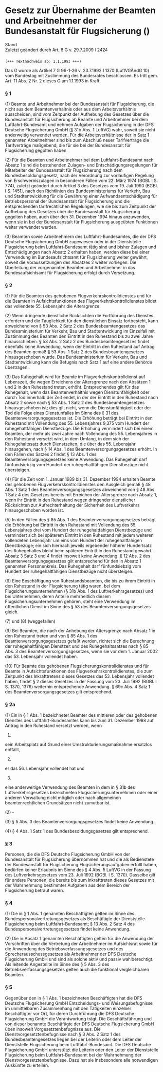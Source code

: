 Gesetz zur Übernahme der Beamten und Arbeitnehmer der Bundesanstalt für Flugsicherung ()
========================================================================================

Stand  
Zuletzt geändert durch Art. 8 G v. 29.7.2009 I 2424

### 

```
(+++ Textnachweis ab: 1.1.1993 +++)
```

Das G wurde als Artikel 7 G 96-1-26 v. 23.7.1992 I 1370 (LuftVGÄndG 10) vom Bundestag mit Zustimmung des Bundesrates beschlossen. Es tritt gem. Art. 11 Abs. 2 Nr. 2 dieses G am 1.1.1993 in Kraft.

### § 1

(1) Beamte und Arbeitnehmer bei der Bundesanstalt für Flugsicherung, die nicht aus dem Beamtenverhältnis oder aus dem Arbeitsverhältnis ausscheiden, sind vom Zeitpunkt der Aufhebung des Gesetzes über die Bundesanstalt für Flugsicherung ab Beamte und Arbeitnehmer bei dem Luftfahrt-Bundesamt und nehmen Aufgaben der Flugsicherung in der DFS Deutsche Flugsicherung GmbH (§ 31b Abs. 1 LuftVG) wahr, soweit sie nicht anderweitig verwendet werden. Für die Arbeitsverhältnisse der in Satz 1 genannten Arbeitnehmer sind bis zum Abschluß neuer Tarifverträge die Tarifverträge maßgebend, die für sie bei der Bundesanstalt für Flugsicherung gegolten haben.

(2) Für die Beamten und Arbeitnehmer bei dem Luftfahrt-Bundesamt nach Absatz 1 sind die bestehenden Zulagen- und Entschädigungsregelungen für Mitarbeiter der Bundesanstalt für Flugsicherung nach dem Bundesbesoldungsgesetz, nach der Verordnung zur vorläufigen Regelung von Erschwerniszulagen in besonderen Fällen vom 22. März 1974 (BGBl. I S. 774), zuletzt geändert durch Artikel 3 des Gesetzes vom 19. Juli 1990 (BGBl. I S. 1451), nach den Richtlinien des Bundesministeriums für Verkehr, Bau und Stadtentwicklung für die Gewährung einer Aufwandsentschädigung für Betriebspersonal der Bundesanstalt für Flugsicherung und die entsprechenden tarifrechtlichen Regelungen, wie sie bis zum Zeitpunkt der Aufhebung des Gesetzes über die Bundesanstalt für Flugsicherung gegolten haben, auch über den 31. Dezember 1994 hinaus anzuwenden, wenn sie in bei der Bundesanstalt für Flugsicherung ausgeübten Funktionen weiter verwendet werden.

(3) Beamten sowie Arbeitnehmern des Luftfahrt-Bundesamtes, die der DFS Deutsche Flugsicherung GmbH zugewiesen oder in der Dienststelle Flugsicherung beim Luftfahrt-Bundesamt tätig sind und bisher Zulagen und Entschädigungen nach Absatz 2 erhalten haben, werden diese bei einer Verwendung im Bundesaufsichtsamt für Flugsicherung weiter gewährt, soweit die Voraussetzungen des Absatzes 2 weiter vorliegen. Die Überleitung der vorgenannten Beamten und Arbeitnehmer in das Bundesaufsichtsamt für Flugsicherung erfolgt durch Versetzung.

### § 2

(1) Für die Beamten des gehobenen Flugverkehrskontrolldienstes und für die Beamten in Aufsichtsfunktionen des Flugverkehrskontrolldienstes bildet das vollendete 55. Lebensjahr die Altersgrenze.

(2) Wenn dringende dienstliche Rücksichten die Fortführung des Dienstes erfordern und die Tauglichkeit für den dienstlichen Einsatz fortbesteht, kann abweichend von § 53 Abs. 2 Satz 2 des Bundesbeamtengesetzes das Bundesministerium für Verkehr, Bau und Stadtentwicklung im Einzelfall mit Zustimmung des Beamten den Eintritt in den Ruhestand bis zu zwei Jahre hinausschieben. § 53 Abs. 2 Satz 2 des Bundesbeamtengesetzes findet ebenfalls keine Anwendung, wenn der Eintritt in den Ruhestand auf Antrag des Beamten gemäß § 53 Abs. 1 Satz 2 des Bundesbeamtengesetzes hinausgeschoben wurde. Das Bundesministerium für Verkehr, Bau und Stadtentwicklung kann die Befugnis nach Satz 1 auf eine andere Behörde übertragen.

(3) Das Ruhegehalt wird für Beamte im Flugverkehrskontrolldienst auf Lebenszeit, die wegen Erreichens der Altersgrenze nach den Absätzen 1 und 2 in den Ruhestand treten, erhöht. Entsprechendes gilt für das Ruhegehalt, wenn das Beamtenverhältnis wegen Dienstunfähigkeit oder durch Tod innerhalb der Zeit endet, in der der Eintritt in den Ruhestand nach Absatz 2 sowie nach § 53 Abs. 1 Satz 2 des Bundesbeamtengesetzes hinausgeschoben ist; dies gilt nicht, wenn die Dienstunfähigkeit oder der Tod die Folge eines Dienstunfalles im Sinne des § 31 des Beamtenversorgungsgesetzes ist. Die Erhöhung beträgt bei Eintritt in den Ruhestand mit Vollendung des 55. Lebensjahres 9,375 vom Hundert der ruhegehaltfähigen Dienstbezüge. Die Erhöhung vermindert sich bei einem Beamten, der mehr als zwei Jahre nach Vollendung des 55. Lebensjahres in den Ruhestand versetzt wird, in dem Umfang, in dem sich der Ruhegehaltssatz durch Dienstzeiten, die über das 55. Lebensjahr hinausgehen, nach § 14 Abs. 1 des Beamtenversorgungsgesetzes erhöht. In den Fällen des Satzes 2 findet § 13 Abs. 1 des Beamtenversorgungsgesetzes keine Anwendung. Das Ruhegehalt darf fünfundsiebzig vom Hundert der ruhegehaltfähigen Dienstbezüge nicht übersteigen.

(4) Für die Zeit vom 1. Januar 1989 bis 31. Dezember 1994 erhalten Beamte des gehobenen Flugverkehrskontrolldienstes den Ausgleich gemäß § 48 Abs. 1 Satz 1 des Beamtenversorgungsgesetzes abweichend von § 48 Abs. 1 Satz 4 des Gesetzes bereits mit Erreichen der Altersgrenze nach Absatz 1, wenn ihr Eintritt in den Ruhestand wegen dringender dienstlicher Rücksichten zur Aufrechterhaltung der Sicherheit des Luftverkehrs hinausgeschoben worden ist.

(5) In den Fällen des § 85 Abs. 1 des Beamtenversorgungsgesetzes beträgt die Erhöhung bei Eintritt in den Ruhestand mit Vollendung des 55. Lebensjahres drei vom Hundert der ruhegehaltfähigen Dienstbezüge und vermindert sich bei späterem Eintritt in den Ruhestand mit jedem weiteren vollendeten Lebensjahr um eins vom Hundert der ruhegehaltfähigen Dienstbezüge; ein sich hiernach jeweils ergebender höherer Hundertsatz des Ruhegehaltes bleibt beim späteren Eintritt in den Ruhestand gewahrt. Absatz 3 Satz 3 und 4 findet insoweit keine Anwendung. § 12 Abs. 2 des Beamtenversorgungsgesetzes gilt entsprechend für den in Absatz 1 genannten Personenkreis. Das Ruhegehalt darf fünfundsiebzig vom Hundert der ruhegehaltfähigen Dienstbezüge nicht übersteigen.

(6) Eine Beschäftigung von Ruhestandsbeamten, die bis zu ihrem Eintritt in den Ruhestand in der Flugsicherung tätig waren, bei dem Flugsicherungsunternehmen (§ 31b Abs. 1 des Luftverkehrsgesetzes) und bei Unternehmen, deren Anteile mehrheitlich diesem Flugsicherungsunternehmen gehören, steht eine Verwendung im öffentlichen Dienst im Sinne des § 53 des Beamtenversorgungsgesetzes gleich.

(7) und (8) (weggefallen)

(9) Bei Beamten, die nach der Anhebung der Altersgrenze nach Absatz 1 in den Ruhestand treten und von § 85 Abs. 1 des Beamtenversorgungsgesetzes gefaßt werden, richtet sich die Berechnung der ruhegehaltfähigen Dienstzeit und des Ruhegehaltssatzes nach § 85 Abs. 3 des Beamtenversorgungsgesetzes, wenn sie vor dem 1. Januar 2002 das 53. Lebensjahr vollendet haben.

(10) Für Beamte des gehobenen Flugsicherungskontrolldienstes und für Beamte in Aufsichtsfunktionen des Flugverkehrskontrolldienstes, die zum Zeitpunkt des Inkrafttretens dieses Gesetzes das 53. Lebensjahr vollendet haben, findet § 2 dieses Gesetzes in der Fassung vom 23. Juli 1992 (BGBl. I S. 1370, 1376) weiterhin entsprechende Anwendung. § 69c Abs. 4 Satz 1 des Beamtenversorgungsgesetzes gilt entsprechend.

### § 2a

(1) Ein in § 1 Abs. 1 bezeichneter Beamter des mittleren oder des gehobenen Dienstes des Luftfahrt-Bundesamtes kann bis zum 31. Dezember 1998 auf Antrag in den Ruhestand versetzt werden, wenn

1.  
sein Arbeitsplatz auf Grund einer Umstrukturierungsmaßnahme ersatzlos entfällt,

2.  
er das 56. Lebensjahr vollendet hat und

3.  
eine anderweitige Verwendung des Beamten in dem in § 31b des Luftverkehrsgesetzes bezeichneten Flugsicherungsunternehmen oder einer anderen Verwaltung nicht möglich oder nach allgemeinen beamtenrechtlichen Grundsätzen nicht zumutbar ist.

(2) -

(3) § 5 Abs. 3 des Beamtenversorgungsgesetzes findet keine Anwendung.

(4) § 4 Abs. 1 Satz 1 des Bundesbesoldungsgesetzes gilt entsprechend.

### § 3

Personen, die die DFS Deutsche Flugsicherung GmbH von der Bundesanstalt für Flugsicherung übernommen hat und die als Bedienstete der Bundesanstalt für Flugsicherung Flugsicherungsaufgaben erfüllt haben, bedürfen keiner Erlaubnis im Sinne des § 4 Abs. 5 LuftVG in der Fassung des Luftverkehrsgesetzes vom 23. Juli 1992 (BGBl. I S. 1370). Dasselbe gilt für andere Personen, die bereits bis zum Inkrafttreten dieses Gesetzes mit der Wahrnehmung bestimmter Aufgaben aus dem Bereich der Flugsicherung betraut waren.

### § 4

(1) Die in § 1 Abs. 1 genannten Beschäftigten gelten im Sinne des Bundespersonalvertretungsgesetzes als Beschäftigte der Dienststelle Flugsicherung beim Luftfahrt-Bundesamt; § 13 Abs. 2 Satz 4 des Bundespersonalvertretungsgesetzes findet keine Anwendung.

(2) Die in Absatz 1 genannten Beschäftigten gelten für die Anwendung der Vorschriften über die Vertretung der Arbeitnehmer im Aufsichtsrat sowie für die Anwendung des Betriebsverfassungsgesetzes und des Sprecherausschussgesetzes als Arbeitnehmer der DFS Deutsche Flugsicherung GmbH und sind als solche aktiv und passiv wahlberechtigt. Als leitende Angestellte im Sinne des § 5 Abs. 3 des Betriebsverfassungsgesetzes gelten auch die funktional vergleichbaren Beamten.

### § 5

Gegenüber den in § 1 Abs. 1 bezeichneten Beschäftigten hat die DFS Deutsche Flugsicherung GmbH Entscheidungs- und Weisungsbefugnisse im unmittelbaren Zusammenhang mit den Tätigkeiten einzelner Beschäftigter vor Ort, für deren Durchführung die DFS Deutsche Flugsicherung GmbH die Verantwortung trägt. Die Geschäftsführung und von dieser benannte Beschäftigte der DFS Deutsche Flugsicherung GmbH üben insoweit Vorgesetztenbefugnisse aus. Die Dienstvorgesetztenbefugnisse nach § 3 Abs. 2 Satz 1 des Bundesbeamtengesetzes liegen bei der Leiterin oder dem Leiter der Dienststelle Flugsicherung beim Luftfahrt-Bundesamt. Die DFS Deutsche Flugsicherung GmbH unterstützt die Leiterin oder den Leiter der Dienststelle Flugsicherung beim Luftfahrt-Bundesamt bei der Wahrnehmung der Dienstvorgesetztenbefugnisse. Dazu hat sie insbesondere alle notwendigen Auskünfte zu erteilen.
